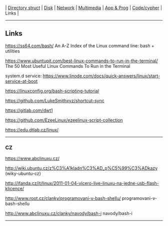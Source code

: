 | [Directory struct](https://github.com/octopusengine/linux/blob/master/directory_struct.md) | [Disk](https://github.com/octopusengine/linux/blob/master/disk.md) | [Network](https://github.com/octopusengine/linux/blob/master/network.md) | [Multimedia](https://github.com/octopusengine/linux/blob/master/multimedia.md) | [App & Prog](https://github.com/octopusengine/linux/blob/master/app_prg.md) | [Code/cypher](https://github.com/octopusengine/linux/blob/master/code_cypher.md) | Links |

---

## Links

https://ss64.com/bash/ An A-Z Index of the Linux command line: bash + utilities

https://www.ubuntupit.com/best-linux-commands-to-run-in-the-terminal/ The 50 Most Useful Linux Commands To Run in the Terminal

system.d service: https://www.linode.com/docs/quick-answers/linux/start-service-at-boot

https://linuxconfig.org/bash-scripting-tutorial

https://github.com/LukeSmithxyz/shortcut-sync

https://gitlab.com/dwt1

https://github.com/EzeeLinux/ezeelinux-script-collection

https://edu.dtlab.cz/linux/

----

### CZ

https://www.abclinuxu.cz/

http://wiki.ubuntu.cz/z%C3%A1kladn%C3%AD_p%C5%99%C3%ADkazy (wiky-ubuntu-cz)

http://ifanda.cz/it/linux/2011-01-04-vicero-live-linuxu-na-jedne-usb-flash-klicence/

http://www.root.cz/clanky/programovani-v-bash-shellu/ programovani-v-bash-shellu

http://www.abclinuxu.cz/clanky/navody/bash-i navody/bash-i

---
